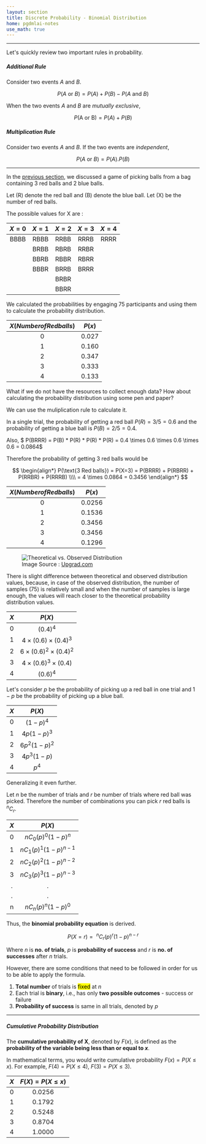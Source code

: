 ```yaml
---
layout: section
title: Discrete Probability - Binomial Distribution
home: pgdmlai-notes
use_math: true
---
```

---
Let's quickly review two important rules in probability. 

##### Additional Rule
Consider two events $A$ and $B$.

$$ P(A\text{ or }B) = P(A) + P(B) - P(A\text{ and }B) $$

When the two events $A$ and $B$ are _mutually exclusive_, 

$$ P(\text{A or B}) = P(A) + P(B) $$

##### Multiplication Rule
Consider two events $A$ and $B$. If the two events are _independent_,

$$ P(A\text{ or }B) = P(A) . P(B) $$

---

In the [previous section](../basic-probability/), we discussed a game of picking balls from a bag containing 3 red balls and 2 blue balls.

Let (R) denote the red ball and (B) denote the blue ball. 
Let (X) be the number of red balls.

The possible values for X are :

| $X=0$ | $X=1$ | $X=2$ | $X=3$ | $X=4$ |
|:-----:|:-----:|:-----:|:-----:|:-----:|
| BBBB  | RBBB  | RRBB  | RRRB  | RRRR  |
|       | BRBB  | RBRB  | RRBR  |       |
|       | BBRB  | RBBR  | RBRR  |       |
|       | BBBR  | BRRB  | BRRR  |       |
|       |       | BRBR  |       |       |
|       |       | BBRR  |       |       |


We calculated the probabilities by engaging 75 participants and using them to calculate the probability distribution.


|   $X (Number of Red balls)$   |   $P(x)$  |
|:-----------------------------:|:---------:|
| 0                             | 0.027     |
| 1                             | 0.160     |
| 2                             | 0.347     |
| 3                             | 0.333     |
| 4                             | 0.133     |


What if we do not have the resources to collect enough data? How about calculating the probability distribution using some pen and paper?

We can use the muliplication rule to calculate it. 

In a single trial, the probability of getting a red ball $P(R) = 3/5 = 0.6$ and the probability of getting a blue ball is $P(B) = 2/5 = 0.4$. 

Also, $ P(BRRR) = P(B) * P(R) * P(R) * P(R) = 0.4 \times 0.6 \times 0.6 \times 0.6 = 0.0864$

Therefore the probability of getting 3 red balls would be

$$
  \begin{align*}
    P(\text{3 Red balls}) = P(X=3) = P(BRRR) + P(RBRR) + P(RRBR) + P(RRRB) \\\\
    = 4 \times 0.0864 = 0.3456
  \end{align*}
$$


|   $X (Number of Red balls)$   |   $P(x)$  |
|:-----------------------------:|:---------:|
| 0                             | 0.0256    |
| 1                             | 0.1536    |
| 2                             | 0.3456    |
| 3                             | 0.3456    |
| 4                             | 0.1296    |

<figure>
 <img class="med-img" src="../assets/Upgrad_Game_Theoretical_vs_Observed_Distribution.png" alt="Theoretical vs. Observed Distribution"/>
 <figcaption>Image Source : <a href="https://upgrad.com">Upgrad.com</a></figcaption>
</figure>


There is slight difference between theoretical and observed distribution values, because, in case of the observed distribution, the number of samples $(75)$ is relatively small and when the number of samples is large enough, the values will reach closer to the theoretical probability distribution values. 


|   $X$   |   $P(X)$                          |
|:-------:|:---------------------------------:|
| 0       | $(0.4)^4$                         |
| 1       | $4 \times (0.6) \times (0.4)^3$   |
| 2       | $6 \times (0.6)^2 \times (0.4)^2$ |
| 3       | $4 \times (0.6)^3 \times (0.4)$   |
| 4       | $(0.6)^4$                         |


Let's consider $p$ be the probability of picking up a red ball in one trial and $1-p$ be the probability of picking up a blue ball. 

|   $X$   |   $P(X)$      |
|:-------:|:-------------:|
| 0       | $(1-p)^4$     |
| 1       | $4p(1-p)^3$   |
| 2       | $6p^2(1-p)^2$ |
| 3       | $4p^3(1-p)$   |
| 4       | $p^4$         |


Generalizing it even further.

Let $n$ be the number of trials and $r$ be number of trials where red ball was picked. Therefore the number of combinations you can pick $r$ red balls is $^nC_r$.

|   $X$   |   $P(X)$                   |
|:-------:|:--------------------------:|
| 0       | $nC_0 (p)^0 (1-p)^{n}$     |
| 1       | $nC_1 (p)^1 (1-p)^{n-1}$   |
| 2       | $nC_2 (p)^2 (1-p)^{n-2}$   |
| 3       | $nC_3 (p)^3 (1-p)^{n-3}$   |
| .       | .                          |
| .       | .                          |
| n       | $nC_n (p)^n (1-p)^{0}$     |


Thus, the **binomial probability equation** is derived.


$$P(X = r) =\text{ }^nC_r (p)^r (1-p)^{n-r} $$

Where $n$ is **no. of trials**, $p$ is **probability of success** and $r$ is **no. of successes** after $n$ trials.


However, there are some conditions that need to be followed in order for us to be able to apply the formula.

1. **Total number** of trials is <mark>fixed</mark> at $n$
2. Each trial is **binary**, i.e., has only **two possible outcomes** - success or failure
3. **Probability of success** is same in all trials, denoted by $p$

---
##### Cumulative Probability Distribution


The **cumulative probability of X**, denoted by $F(x)$, is defined as the **probability of the variable being less than or equal to $x$**.

In mathematical terms, you would write cumulative probability $F(x) = P(X \leq x)$. For example, $F(4) = P(X \leq 4)$, $F(3) = P(X \leq 3)$.


|   $X$   |   $F(X) = P(X \leq x)$      |
|:-------:|:---------------------------:|
| 0       | 0.0256                      |
| 1       | 0.1792                      |
| 2       | 0.5248                      |
| 3       | 0.8704                      |
| 4       | 1.0000                      |